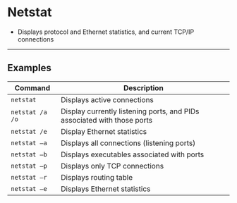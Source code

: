 # Netstat

- Displays protocol and Ethernet statistics, and current TCP/IP connections

---

## Examples

| **Command** | **Description** |
|-------------|-----------------|
| `netstat` | Displays active connections
| `netstat /a /o` | Display currently listening ports, and PIDs associated with those ports |
| `netstat /e` | Display Ethernet statistics |
| `netstat –a` |Displays all connections (listening ports) |
| `netstat –b` |Displays executables associated with ports |
| `netstat –p` |Displays only TCP connections |
| `netstat –r` |Displays routing table |
| `netstat –e` |Displays Ethernet statistics |
